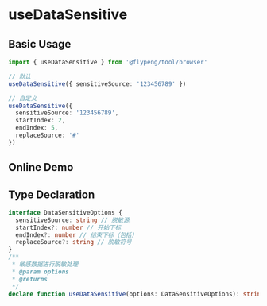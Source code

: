 # useDataSensitive

## Basic Usage

```ts
import { useDataSensitive } from '@flypeng/tool/browser'

// 默认
useDataSensitive({ sensitiveSource: '123456789' })

// 自定义
useDataSensitive({
  sensitiveSource: '123456789',
  startIndex: 2,
  endIndex: 5,
  replaceSource: '#'
})
```

## Online Demo

<preview path="./index.vue" title="useDataSensitive" description="敏感数据进行脱敏处理"></preview>

## Type Declaration

```ts
interface DataSensitiveOptions {
  sensitiveSource: string // 脱敏源
  startIndex?: number // 开始下标
  endIndex?: number // 结束下标（包括）
  replaceSource?: string // 脱敏符号
}
/**
 * 敏感数据进行脱敏处理
 * @param options
 * @returns
 */
declare function useDataSensitive(options: DataSensitiveOptions): string | undefined
```
